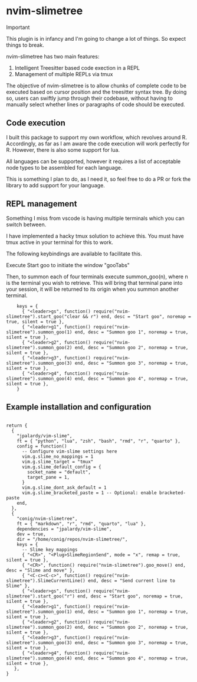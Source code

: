 # nvim-slimetree

> [!IMPORTANT]
> This plugin is in infancy and I'm going to change a lot of things. So expect things to break.

nvim-slimetree has two main features:
1. Intelligent Treesitter based code exection in a REPL
2. Management of multiple REPLs via tmux

 The objective of nvim-slimetree is to allow chunks of complete code to be executed based on cursor position and the treesitter syntax tree.
By doing so, users can swiftly jump through their codebase, without having to manually select whether lines or paragraphs of code should be executed.

## Code execution

I built this package to support my own workflow, which revolves around R. Accordingly, as far as I am aware the code execution will work perfectly for R. However, there is also some support for lua.

All languages can be supported, however it requires a list of acceptable node types to be assembled for each language.

This is something I plan to do, as I need it, so feel free to do a PR or fork the library to add support for your language.

## REPL management

Something I miss from vscode is having multiple terminals which you can switch between.

I have implemented a hacky tmux solution to achieve this. You must have tmux active in your terminal for this to work.

The following keybindings are available to facilitate this.

Execute Start goo to initiate the window "gooTabs"

Then, to summon each of four terminals execute summon_goo(n), where n is the terminal you wish to retrieve.
This will bring that terminal pane into your session, it will be returned to its origin when you summon another terminal.

```{lua}
    keys = {
      { "<leader>gs", function() require("nvim-slimetree").start_goo("clear && r") end, desc = "Start goo", noremap = true, silent = true },
      { "<leader>g1", function() require("nvim-slimetree").summon_goo(1) end, desc = "Summon goo 1", noremap = true, silent = true },
      { "<leader>g2", function() require("nvim-slimetree").summon_goo(2) end, desc = "Summon goo 2", noremap = true, silent = true },
      { "<leader>g3", function() require("nvim-slimetree").summon_goo(3) end, desc = "Summon goo 3", noremap = true, silent = true },
      { "<leader>g4", function() require("nvim-slimetree").summon_goo(4) end, desc = "Summon goo 4", noremap = true, silent = true },
    }
```
## Example installation and configuration


```{lua}

return {
  {
    "jpalardy/vim-slime",
    ft = { "python", "lua", "zsh", "bash", "rmd", "r", "quarto" },
    config = function()
      -- Configure vim-slime settings here
      vim.g.slime_no_mappings = 1
      vim.g.slime_target = "tmux"
      vim.g.slime_default_config = {
        socket_name = "default",
        target_pane = 1,
      }
      vim.g.slime_dont_ask_default = 1
      vim.g.slime_bracketed_paste = 1 -- Optional: enable bracketed-paste
    end,
  },
  {
    "conig/nvim-slimetree",
    ft = { "markdown", "r", "rmd", "quarto", "lua" },
    dependencies = "jpalardy/vim-slime",
    dev = true,
    dir = "/home/conig/repos/nvim-slimetree/",
    keys = {
      -- Slime key mappings
      { "<CR>", "<Plug>SlimeRegionSend", mode = "x", remap = true, silent = true },
      { "<CR>", function() require("nvim-slimetree").goo_move() end, desc = "Slime and move" },
      { "<C-c><C-c>", function() require("nvim-slimetree").SlimeCurrentLine() end, desc = "Send current line to Slime" },
      { "<leader>gs", function() require("nvim-slimetree").start_goo("r") end, desc = "Start goo", noremap = true, silent = true },
      { "<leader>g1", function() require("nvim-slimetree").summon_goo(1) end, desc = "Summon goo 1", noremap = true, silent = true },
      { "<leader>g2", function() require("nvim-slimetree").summon_goo(2) end, desc = "Summon goo 2", noremap = true, silent = true },
      { "<leader>g3", function() require("nvim-slimetree").summon_goo(3) end, desc = "Summon goo 3", noremap = true, silent = true },
      { "<leader>g4", function() require("nvim-slimetree").summon_goo(4) end, desc = "Summon goo 4", noremap = true, silent = true },
   },
}

```
